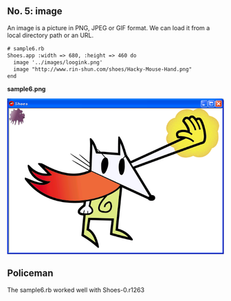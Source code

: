 No. 5: image
----------

An image is a picture in PNG, JPEG or GIF format. 
We can load it from a local directory path or an URL.

	# sample6.rb
	Shoes.app :width => 680, :height => 460 do
	  image '../images/loogink.png'
	  image "http://www.rin-shun.com/shoes/Hacky-Mouse-Hand.png"
	end

**sample6.png**

![sample6.png](http://github.com/ashbb/shoes_tutorial_html/raw/master/images/sample6.png)

Policeman
---------

The sample6.rb worked well with Shoes-0.r1263
